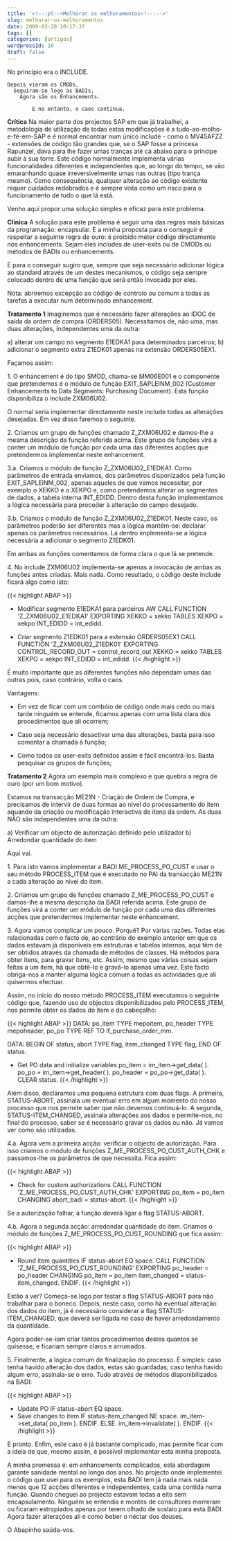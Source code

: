 ```yaml
---
title: '<!--:pt-->Melhorar os melhoramentos<!--:-->'
slug: melhorar-os-melhoramentos
date: 2009-03-20 10:17:37
tags: []
categories: [artigos]
wordpressId: 16
draft: false
---
```

No princípio era o INCLUDE.

    Depois vieram os CMODs,
      Seguiram-se logo as BADIs,
        Agora são os Enhancements.

            E no entanto, o caos continua.

**Crítica**
Na maior parte dos projectos SAP em que já trabalhei, a metodologia de utilização de todas estas modificações é a tudo-ao-molho-e-fé-em-SAP e é normal encontrar num único include - como o MV45AFZZ - extensões de código tão grandes que, se o SAP fosse a princesa Rapunzel, dava para lhe fazer umas tranças até cá abaixo para o príncipe subir à sua torre. Este código normalmente implementa várias funcionalidades diferentes e independentes que, ao longo do tempo, se vão emaranhando quase irreversivelmente umas nas outras (tipo trança mesmo). Como consequência, qualquer alteração ao código existente requer cuidados redobrados e é sempre vista como um risco para o funcionamento de tudo o que lá está.

Venho aqui propor uma solução simples e eficaz para este problema.

<!--more-->

**Clínica**
A solução para este problema é seguir uma das regras mais básicas da programação: encapsular. E a minha proposta para o conseguir é respeitar a seguinte regra de ouro: é proibido meter código directamente nos enhancements. Sejam eles includes de user-exits ou de CMODs ou métodos de BADIs ou enhancements.

E para o conseguir sugiro que, sempre que seja necessário adicionar lógica ao standard através de um destes mecanismos, o código seja sempre colocado dentro de uma função que será então invocada por eles.

Nota: abriremos excepção ao código de controlo ou comum a todas as tarefas a executar num determinado enhancement.

**Tratamento 1**
Imaginemos que é necessário fazer alterações ao IDOC de saída da ordem de compra (ORDERS05). Necessitamos de, não uma, mas duas alterações, independentes uma da outra:

a) alterar um campo no segmento E1EDKA1 para determinados parceiros;
b) adicionar o segmento extra Z1EDK01 apenas na extensão ORDERS05EX1.

Façamos assim:

1\. O enhancement é do tipo SMOD, chama-se MM06E001 e o componente que pretendemos é o módulo de função EXIT_SAPLEINM_002 (Customer Enhancements to Data Segments: Purchasing Document). Esta função disponibiliza o include ZXM06U02.

O normal seria implementar directamente neste include todas as alterações desejadas. Em vez disso faremos o seguinte.

2\. Criamos um grupo de funções chamado Z_ZXM06U02 e damos-lhe a mesma descrição da função referida acima. Este grupo de funções virá a conter um módulo de função por cada uma das diferentes acções que pretendermos implementar neste enhancement.

3.a. Criamos o módulo de função Z_ZXM06U02_E1EDKA1. Como parâmetros de entrada enviamos, dos parâmetros disponizados pela função EXIT_SAPLEINM_002, apenas aqueles de que vamos necessitar, por exemplo o XEKKO e o XEKPO e, como pretendemos alterar os segmentos de dados, a tabela interna INT_EDIDD. Dentro desta função implementamos a lógica necessária para proceder à alteração do campo desejado.

3.b. Criamos o módulo de função Z_ZXM06U02_Z1EDK01. Neste caso, os parâmetros poderão ser diferentes mas a lógica mantém-se: declarar apenas os parâmetros necessários. Lá dentro implementa-se a lógica necessária a adicionar o segmento Z1EDK01.

Em ambas as funções comentamos de forma clara o que lá se pretende.

4\. No include ZXM06U02 implementa-se apenas a invocação de ambas as funções antes criadas. Mais nada. Como resultado, o código deste include ficará algo como isto:


{{< highlight ABAP >}}
* Modificar segmento E1EDKA1 para parceiros AW
CALL FUNCTION 'Z_ZXM06U02_E1EDKA1'
  EXPORTING
    XEKKO = xekko
  TABLES
    XEKPO = xekpo
    INT_EDIDD = int_edidd.

* Criar segmento Z1EDK01 para a extensão ORDERS05EX1
CALL FUNCTION 'Z_ZXM06U02_Z1EDK01'
  EXPORTING
    CONTROL_RECORD_OUT = control_record_out
    XEKKO = xekko
  TABLES
    XEKPO = xekpo
    INT_EDIDD = int_edidd.
{{< /highlight >}}

É muito importante que as diferentes funções não dependam umas das outras pois, caso contrário, volta o caos.

Vantagens:

  * Em vez de ficar com um combóio de código onde mais cedo ou mais tarde ninguém se entende, ficamos apenas com uma lista clara dos procedimentos que ali ocorrem;

  * Caso seja necessário desactivar uma das alterações, basta para isso comentar a chamada à função;

  * Como todos os user-exits definidos assim é fácil encontrá-los. Basta pesquisar os grupos de funções;

**Tratamento 2**
Agora um exemplo mais complexo e que quebra a regra de ouro (por um bom motivo).

Estamos na transacção ME21N - Criação de Ordem de Compra, e precisamos de intervir de duas formas ao nível do processamento do item aquando da criação ou modificação interactiva de itens da ordem. As duas NÃO são independentes uma da outra:

a) Verificar um objecto de autorização definido pelo utilizador
b) Arredondar quantidade do item

Aqui vai.

1\. Para isto vamos implementar a BADI ME_PROCESS_PO_CUST e usar o seu método PROCESS_ITEM que é executado no PAI da transacção ME21N a cada alteração ao nível do item.

2\. Criamos um grupo de funções chamado Z_ME_PROCESS_PO_CUST e damos-lhe a mesma descrição da BADI referida acima. Este grupo de funções virá a conter um módulo de função por cada uma das diferentes acções que pretendermos implementar neste enhancement.

3\. Agora vamos complicar um pouco. Porquê? Por várias razões. Todas elas relacionadas com o facto de, ao contrário do exemplo anterior em que os dados estavam já disponíveis em estruturas e tabelas internas, aqui têm de ser obtidos através da chamada de métodos de classes. Há métodos para obter itens, para gravar itens, etc. Assim, mesmo que várias coisas sejam feitas a um item, há que obtê-lo e gravá-lo apenas uma vez. Este facto obriga-nos a manter alguma lógica comum a todas as actividades que ali quisermos efectuar.

Assim, no início do nosso método PROCESS_ITEM executamos o seguinte código que, fazendo uso de objectos disponibilizados pelo PROCESS_ITEM, nos permite obter os dados do item e do cabeçalho:


{{< highlight ABAP >}}
DATA: po_item TYPE mepoitem,
           po_header TYPE mepoheader,
           po_po TYPE REF TO if_purchase_order_mm.

DATA: BEGIN OF status,
                            abort TYPE flag,
                            item_changed TYPE flag,
END OF status.

* Get PO data and initialize variables
po_item = im_item->get_data( ).
po_po = im_item->get_header( ).
po_header = po_po->get_data( ).
CLEAR status.
{{< /highlight >}}

Além disso, declaramos uma pequena estrutura com duas flags. A primeira, STATUS-ABORT, assinala um eventual erro em algum momento do nosso processo que nos permite saber que não devemos continuá-lo. A segunda, STATUS-ITEM_CHANGED, assinala alterações aos dados e permite-nos, no final do processo, saber se é necessário gravar os dados ou não. Já vamos ver como são utilizadas.

4.a. Agora vem a primeira acção: verificar o objecto de autorização. Para isso criamos o módulo de funções Z_ME_PROCESS_PO_CUST_AUTH_CHK e passamos-lhe os parâmetros de que necessita. Fica assim:


{{< highlight ABAP >}}
* Check for custom authorizations
CALL FUNCTION 'Z_ME_PROCESS_PO_CUST_AUTH_CHK'
  EXPORTING
    po_item = po_item
  CHANGING
    abort_badi = status-abort.
{{< /highlight >}}

Se a autorização falhar, a função deverá ligar a flag STATUS-ABORT.

4.b. Agora a segunda acção: arredondar quantidade do item. Criamos o módulo de funções Z_ME_PROCESS_PO_CUST_ROUNDING que fica assim:


{{< highlight ABAP >}}
* Round item quantities
IF status-abort EQ space.
  CALL FUNCTION 'Z_ME_PROCESS_PO_CUST_ROUNDING'
    EXPORTING
      po_header = po_header
    CHANGING
      po_item = po_item
      item_changed = status-item_changed.
ENDIF.
{{< /highlight >}}

Estão a ver? Começa-se logo por testar a flag STATUS-ABORT para não trabalhar para o boneco. Depois, neste caso, como há eventual alteração dos dados do item, já é necessário considerar a flag STATUS-ITEM_CHANGED, que deverá ser ligada no caso de haver arredondamento da quantidade.

Agora poder-se-iam criar tantos procedimentos destes quantos se quisesse, e ficariam sempre claros e arrumados.

5\. Finalmente, a lógica comum de finalização do processo. É simples: caso tenha havido alteração dos dados, estas são guardadas; caso tenha havido algum erro, assinala-se o erro. Tudo através de métodos disponibilizados na BADI:


{{< highlight ABAP >}}
* Update PO
IF status-abort EQ space.
* Save changes to item
  IF status-item_changed NE space.
    im_item->set_data( po_item ).
  ENDIF.
ELSE.
  im_item->invalidate( ).
ENDIF.
{{< /highlight >}}

E pronto. Enfim, este caso é já bastante complicado, mas permite ficar com a ideia de que, mesmo assim, é possível implementar esta minha proposta.

A minha promessa é: em enhancements complicados, esta abordagem garante sanidade mental ao longo dos anos. No projecto onde implementei o código que usei para os exemplos, esta BADI tem já nada mais nada menos que 12 acções diferentes e independentes, cada uma contida numa função. Quando cheguei ao projecto estavam todas a eito sem encapsulamento. Ninguém se entendia e montes de consultores morreram ou ficaram estropiados apenas por terem olhado de soslaio para esta BADI. Agora fazer alterações ali é como beber o néctar dos deuses.

O Abapinho saúda-vos.
